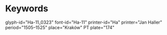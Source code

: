 # Keywords
glyph-id="Ha-11_0323"
font-id="Ha-11"
printer-id="Ha"
printer="Jan Haller"
period="1505–1525"
place="Kraków"
PT plate="174"
